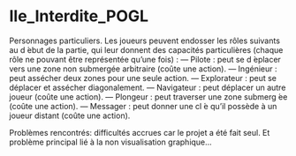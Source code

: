 # Ile_Interdite_POGL









Personnages particuliers. Les joueurs peuvent endosser les rôles suivants au d ́ebut de la partie, qui leur donnent des capacités particulières (chaque rôle ne pouvant être représentée qu’une fois) :
— Pilote : peut se d ́eplacer vers une zone non submergée arbitraire (coûte une action).
— Ingénieur : peut assécher deux zones pour une seule action.
— Explorateur : peut se déplacer et assécher diagonalement.
— Navigateur : peut déplacer un autre joueur (coûte une action).
— Plongeur : peut traverser une zone submerg ́ee (coûte une action).
— Messager : peut donner une cl ́e qu’il possède à un joueur distant (coûte une action).


Problèmes rencontrés: difficultés accrues car le projet a été fait seul. Et problème principal lié à la non visualisation graphique...
